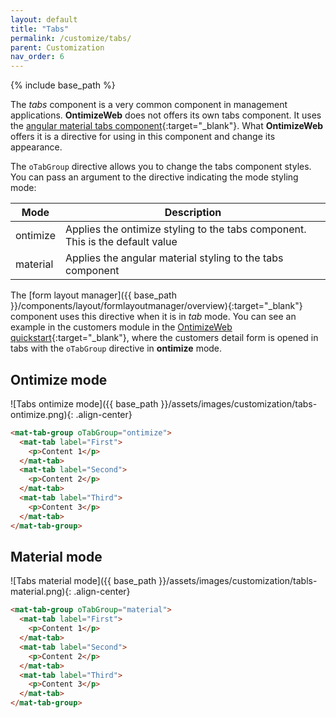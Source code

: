 ```yaml
---
layout: default
title: "Tabs"
permalink: /customize/tabs/
parent: Customization
nav_order: 6
---
```


{% include base_path %}

The *tabs* component is a very common component in management applications. **OntimizeWeb** does not offers its own tabs component. It uses the [angular material tabs component](https://v15.material.angular.io/components/tabs/overview){:target="_blank"}. What **OntimizeWeb** offers it is a directive for using in this component and change its appearance.

The `oTabGroup` directive allows you to change the tabs component styles. You can pass an argument to the directive indicating the mode styling mode:

| Mode     | Description |
| -------- | ----------- |
| ontimize | Applies the ontimize styling to the tabs component. This is the default value |
| material | Applies the angular material styling to the tabs component |

The [form layout manager]({{ base_path }}/components/layout/formlayoutmanager/overview){:target="_blank"} component uses this directive when it is in *tab* mode. You can see an example in the customers module in the [OntimizeWeb quickstart](https://try.imatia.com/ontimizeweb/v15/quickstart/main/customers){:target="_blank"}, where the customers detail form is opened in tabs with the `oTabGroup` directive in **ontimize** mode.

## Ontimize mode

![Tabs ontimize mode]({{ base_path }}/assets/images/customization/tabs-ontimize.png){: .align-center}

```html
<mat-tab-group oTabGroup="ontimize">
  <mat-tab label="First">
    <p>Content 1</p>
  </mat-tab>
  <mat-tab label="Second">
    <p>Content 2</p>
  </mat-tab>
  <mat-tab label="Third">
    <p>Content 3</p>
  </mat-tab>
</mat-tab-group>
```

## Material mode

![Tabs material mode]({{ base_path }}/assets/images/customization/tabls-material.png){: .align-center}

```html
<mat-tab-group oTabGroup="material">
  <mat-tab label="First">
    <p>Content 1</p>
  </mat-tab>
  <mat-tab label="Second">
    <p>Content 2</p>
  </mat-tab>
  <mat-tab label="Third">
    <p>Content 3</p>
  </mat-tab>
</mat-tab-group>
```
